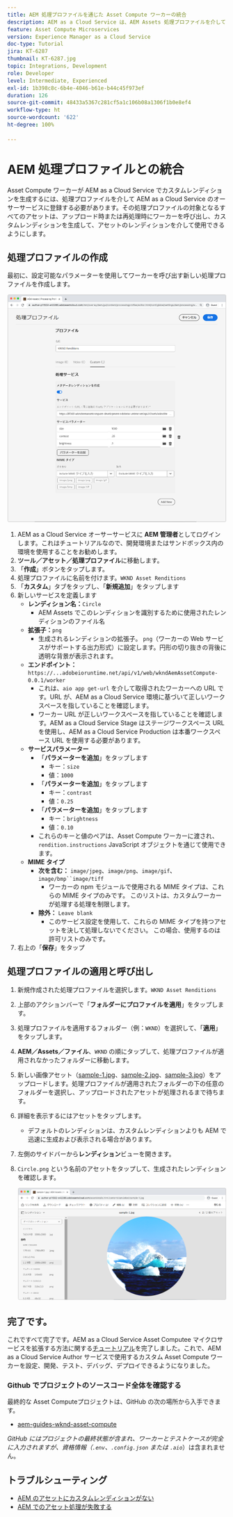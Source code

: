 ```yaml
---
title: AEM 処理プロファイルを通じた Asset Compute ワーカーの統合
description: AEM as a Cloud Service は、AEM Assets 処理プロファイルを介して Adobe I/O Runtime にデプロイされる Asset Compute ワーカーと統合されます。処理プロファイルは、カスタムワーカーを使用して特定のアセットを処理するようにオーサーサービスで設定され、ワーカーがアセットレンディションとして生成したファイルを保存します。
feature: Asset Compute Microservices
version: Experience Manager as a Cloud Service
doc-type: Tutorial
jira: KT-6287
thumbnail: KT-6287.jpg
topic: Integrations, Development
role: Developer
level: Intermediate, Experienced
exl-id: 1b398c8c-6b4e-4046-b61e-b44c45f973ef
duration: 126
source-git-commit: 48433a5367c281cf5a1c106b08a1306f1b0e8ef4
workflow-type: ht
source-wordcount: '622'
ht-degree: 100%

---
```


# AEM 処理プロファイルとの統合

Asset Compute ワーカーが AEM as a Cloud Service でカスタムレンディションを生成するには、処理プロファイルを介して AEM as a Cloud Service のオーサーサービスに登録する必要があります。その処理プロファイルの対象となるすべてのアセットは、アップロード時または再処理時にワーカーを呼び出し、カスタムレンディションを生成して、アセットのレンディションを介して使用できるようにします。

## 処理プロファイルの作成

最初に、設定可能なパラメーターを使用してワーカーを呼び出す新しい処理プロファイルを作成します。

![処理プロファイル](./assets/processing-profiles/new-processing-profile.png)

1. AEM as a Cloud Service オーサーサービスに __AEM 管理者__&#x200B;としてログインします。これはチュートリアルなので、開発環境またはサンドボックス内の環境を使用することをお勧めします。
1. __ツール／アセット／処理プロファイル__&#x200B;に移動します。
1. 「__作成__」ボタンをタップします。
1. 処理プロファイルに名前を付けます。`WKND Asset Renditions`
1. 「__カスタム__」タブをタップし、「__新規追加__」をタップします
1. 新しいサービスを定義します
   + __レンディション名：__`Circle`
      + AEM Assets でこのレンディションを識別するために使用されたレンディションのファイル名
   + __拡張子：__`png`
      + 生成されるレンディションの拡張子。 `png`（ワーカーの Web サービスがサポートする出力形式）に設定します。円形の切り抜きの背後に透明な背景が表示されます。
   + __エンドポイント：__ `https://...adobeioruntime.net/api/v1/web/wkndAemAssetCompute-0.0.1/worker`
      + これは、`aio app get-url` を介して取得されたワーカーへの URL です。URL が、AEM as a Cloud Service 環境に基づいて正しいワークスペースを指していることを確認します。
      + ワーカー URL が正しいワークスペースを指していることを確認します。AEM as a Cloud Service Stage はステージワークスペース URL を使用し、AEM as a Cloud Service Production は本番ワークスペース URL を使用する必要があります。
   + __サービスパラメーター__
      + 「__パラメーターを追加__」をタップします
         + キー：`size`
         + 値：`1000`
      + 「__パラメーターを追加__」をタップします
         + キー：`contrast`
         + 値：`0.25`
      + 「__パラメーターを追加__」をタップします
         + キー：`brightness`
         + 値：`0.10`
      + これらのキーと値のペアは、Asset Compute ワーカーに渡され、`rendition.instructions` JavaScript オブジェクトを通じて使用できます。
   + __MIME タイプ__
      + __次を含む：__ `image/jpeg`、`image/png`、`image/gif`、`image/bmp``image/tiff`
         + ワーカーの npm モジュールで使用される MIME タイプは、これらの MIME タイプのみです。 このリストは、カスタムワーカーが処理する処理を制限します。
      + __除外：__ `Leave blank`
         + このサービス設定を使用して、これらの MIME タイプを持つアセットを決して処理しないでください。 この場合、使用するのは許可リストのみです。
1. 右上の「__保存__」をタップ

## 処理プロファイルの適用と呼び出し

1. 新規作成された処理プロファイルを選択します。`WKND Asset Renditions`
1. 上部のアクションバーで「__フォルダーにプロファイルを適用__」をタップします。
1. 処理プロファイルを適用するフォルダー（例：`WKND`）を選択して、「__適用__」をタップします。
1. __AEM／Assets／ファイル__、`WKND` の順にタップして、処理プロファイルが適用されなかったフォルダーに移動します。
1. 新しい画像アセット（[sample-1.jpg](../assets/samples/sample-1.jpg)、[sample-2.jpg](../assets/samples/sample-2.jpg)、[sample-3.jpg](../assets/samples/sample-3.jpg)）をアップロードします。処理プロファイルが適用されたフォルダーの下の任意のフォルダーを選択し、アップロードされたアセットが処理されるまで待ちます。
1. 詳細を表示するにはアセットをタップします。
   + デフォルトのレンディションは、カスタムレンディションよりも AEM で迅速に生成および表示される場合があります。
1. 左側のサイドバーから&#x200B;__レンディション__&#x200B;ビューを開きます。
1. `Circle.png` という名前のアセットをタップして、生成されたレンディションを確認します。

   ![生成されたレンディション](./assets/processing-profiles/rendition.png)

## 完了です。

これですべて完了です。AEM as a Cloud Service Asset Computee マイクロサービスを拡張する方法に関する[チュートリアル](../overview.md)を完了しました。これで、AEM as a Cloud Service Author サービスで使用するカスタム Asset Compute ワーカーを設定、開発、テスト、デバッグ、デプロイできるようになりました。

### Github でプロジェクトのソースコード全体を確認する

最終的な Asset Computeプロジェクトは、GitHub の次の場所から入手できます。

+ [aem-guides-wknd-asset-compute](https://github.com/adobe/aem-guides-wknd-asset-compute)

_GitHub にはプロジェクトの最終状態が含まれ、ワーカーとテストケースが完全に入力されますが、資格情報（`.env`、`.config.json` または `.aio`_）は含まれません。

## トラブルシューティング

+ [AEM のアセットにカスタムレンディションがない](../troubleshooting.md#custom-rendition-missing-from-asset)
+ [AEM でのアセット処理が失敗する](../troubleshooting.md#asset-processing-fails)
